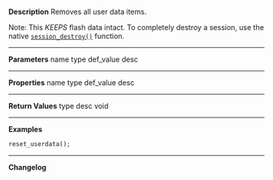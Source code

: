 **Description**
Removes all user data items.

Note: This *KEEPS* flash data intact. To completely destroy a session, use the native [`session_destroy()`](http://php.net/manual/function.session-destroy.php) function.

--------
**Parameters**
name	type	def_value	desc


--------
**Properties**
name	type	def_value	desc


--------
**Return Values**
type	desc
void

--------
**Examples**

```php
reset_userdata();
```

--------
**Changelog**

